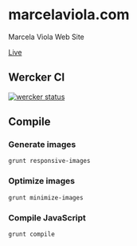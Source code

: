 # marcelaviola.com
Marcela Viola Web Site

[Live](http://www.marcelaviola.com)

## Wercker CI

[![wercker status](https://app.wercker.com/status/450360e87eb37bc5a68e30037b31a76f/s/master "wercker status")](https://app.wercker.com/project/byKey/450360e87eb37bc5a68e30037b31a76f)

## Compile

### Generate images

    grunt responsive-images

### Optimize images

    grunt minimize-images

### Compile JavaScript

    grunt compile
